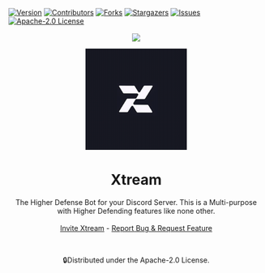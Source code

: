 [![Version][version-shield]](version-url)
[![Contributors][contributors-shield]][contributors-url]
[![Forks][forks-shield]][forks-url]
[![Stargazers][stars-shield]][stars-url]
[![Issues][issues-shield]][issues-url]
[![Apache-2.0 License][license-shield]][license-url]

<div align="center">  
  <a href="https://github.com/CodingWithUnknown/Xtream">
    <img align="center" src="https://capsule-render.vercel.app/api?type=waving&color=gradient&height=200&section=header&text=Xtream&fontSize=70&fontAlignY=35&animation=twinkling&fontColor=gradient" />
  </a>
  <br/>
  <p align="center">
    <a href="https://github.com/CodingWithUnknown/Xtream">
      <img src="./Assest/Images/Xtream.jpg" alt="Xtream" width="200" height="200">
    </a>
    <h1 align="center">Xtream</h1>
    <p align="center">The Higher Defense Bot for your Discord Server. This is a Multi-purpose with Higher Defending features like none other.
      <br/>
      <br/>
      <a href="https://discord.com/api/oauth2/authorize?client_id=962092097933021184&permissions=70368744177663&scope=bot%20applications.commands">Invite Xtream</a>
      -
      <a href="https://github.com/CodingWithUnknown/Xtream/issues">Report Bug & Request Feature</a>
    </p>
    <br/>
    <p align="center">🔒Distributed under the Apache-2.0 License.</p>
  </p>
</div>

[version-shield]: https://img.shields.io/github/package-json/v/CodingWithUnknown/Xtream?style=for-the-badge
[contributors-shield]: https://img.shields.io/github/contributors/CodingWithUnknown/Xtream.svg?style=for-the-badge
[contributors-url]: https://github.com/CodingWithUnknown/Xtream/graphs/contributors
[forks-shield]: https://img.shields.io/github/forks/CodingWithUnknown/Xtream.svg?style=for-the-badge
[forks-url]: https://github.com/brblacky/WaveMusic/network/members
[stars-shield]: https://img.shields.io/github/stars/CodingWithUnknown/Xtream.svg?style=for-the-badge
[stars-url]: https://github.com/CodingWithUnknown/Xtream/stargazers
[issues-shield]: https://img.shields.io/github/issues/CodingWithUnknown/Xtream.svg?style=for-the-badge
[issues-url]: https://github.com/CodingWithUnknown/Xtream/issues
[license-shield]: https://img.shields.io/github/license/CodingWithUnknown/Xtream.svg?style=for-the-badge
[license-url]: https://github.com/CodingWithUnknown/Xtream/blob/master/LICENSE